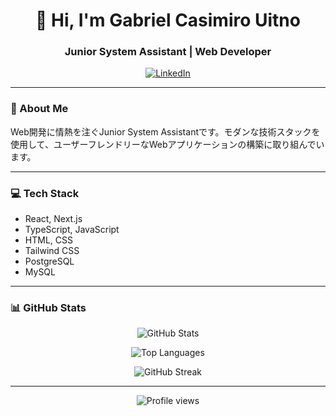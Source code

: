 <h1 align="center">👋 Hi, I'm Gabriel Casimiro Uitno</h1>
<h3 align="center">Junior System Assistant | Web Developer</h3>

<p align="center">
  <a href="https://www.linkedin.com/in/gabriel-casimiro-utino-b5924a249/">
    <img src="https://img.shields.io/badge/LinkedIn-0077B5?style=for-the-badge&logo=linkedin&logoColor=white" alt="LinkedIn"/>
  </a>
</p>

---

### 🚀 About Me

Web開発に情熱を注ぐJunior System Assistantです。モダンな技術スタックを使用して、ユーザーフレンドリーなWebアプリケーションの構築に取り組んでいます。

---

### 💻 Tech Stack

- React, Next.js
- TypeScript, JavaScript
- HTML, CSS
- Tailwind CSS
- PostgreSQL
- MySQL

---

### 📊 GitHub Stats

<p align="center">
  <img src="https://github-readme-stats.vercel.app/api?username=Gabriel-Casimiro-Uitno&show_icons=true&theme=tokyonight" alt="GitHub Stats" />
</p>

<p align="center">
  <img src="https://github-readme-stats.vercel.app/api/top-langs/?username=Gabriel-Casimiro-Uitno&layout=compact&theme=tokyonight" alt="Top Languages" />
</p>

<p align="center">
  <img src="https://github-readme-streak-stats.herokuapp.com/?user=Gabriel-Casimiro-Uitno&theme=tokyonight" alt="GitHub Streak" />
</p>

---

<p align="center">
  <img src="https://komarev.com/ghpvc/?username=Gabriel-Casimiro-Uitno&color=blueviolet&style=flat-square&label=Profile+Views" alt="Profile views" />
</p>

